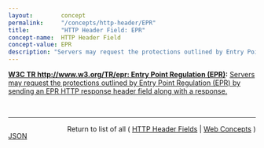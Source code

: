 ```yaml
---
layout:        concept
permalink:     "/concepts/http-header/EPR"
title:         "HTTP Header Field: EPR"
concept-name:  HTTP Header Field
concept-value: EPR
description: "Servers may request the protections outlined by Entry Point Regulation (EPR) by sending an EPR HTTP response header field along with a response."
---
```


**[W3C TR http://www.w3.org/TR/epr: Entry Point Regulation (EPR)](/specs/W3C/TR/epr "Entry Point Regulation aims to mitigate the risk of reflected cross-site scripting (XSS), cross-site script inclusion (XSSI), and cross-site request forgery (CSRF) attacks by demarcating the areas of an application which are intended to be externally referencable. A specified policy is applied on external requests for all non-demarcated resources."):** [Servers may request the protections outlined by Entry Point Regulation (EPR) by sending an EPR HTTP response header field along with a response.](http://www.w3.org/TR/epr/#epr-header "Read documentation for HTTP Header Field &#34;EPR&#34;")

<br/>
<hr/>

<p style="float : left"><a href="./EPR.json" title="JSON representing this particular Web Concept value">JSON</a></p>
<p style="text-align: right">Return to list of all ( <a href="../http-header/">HTTP Header Fields</a> | <a href="../">Web Concepts</a> )</p>
